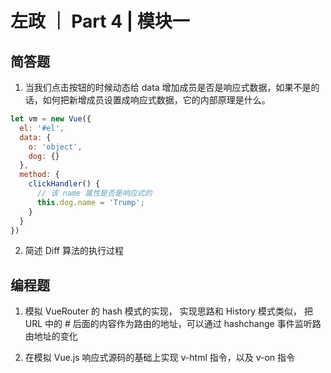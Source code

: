 # 左政 ｜ Part 4 | 模块一

## 简答题

1. 当我们点击按钮的时候动态给 data 增加成员是否是响应式数据，如果不是的话，如何把新增成员设置成响应式数据，它的内部原理是什么。

```javascript
let vm = new Vue({
  el: '#el',
  data: {
    o: 'object',
    dog: {}
  },
  method: {
    clickHandler() {
      // 该 name 属性是否是响应式的
      this.dog.name = 'Trump';
    }
  }
})

```

2. 简述 Diff 算法的执行过程

## 编程题

1. 模拟 VueRouter 的 hash 模式的实现， 实现思路和 History 模式类似， 把 URL 中的 # 后面的内容作为路由的地址，可以通过 hashchange 事件监听路由地址的变化

2. 在模拟 Vue.js 响应式源码的基础上实现 v-html 指令，以及 v-on 指令